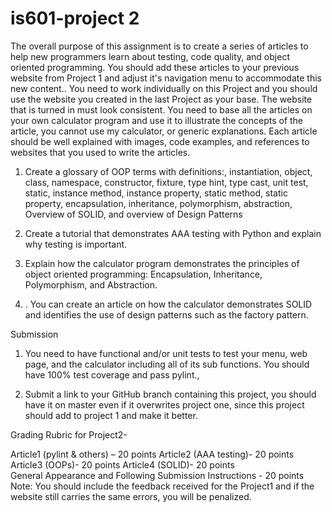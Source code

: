 # is601-project 2

The overall purpose of this assignment is to create a series of articles to help new programmers learn about testing, code quality, and object oriented programming. You should add these articles to your previous website from Project 1 and adjust it's navigation menu to accommodate this new content.. You need to work individually on this Project and you should use the website you created in the last Project as your base. The website that is turned in must look consistent.   You need to base all the articles on your own calculator program and use it to illustrate the concepts of the article, you cannot use my calculator, or generic explanations.  Each article should be well explained with images, code examples, and references to websites that you used to write the articles. 

1.  Create a glossary of OOP terms with definitions:, instantiation, object, class, namespace, constructor, fixture, type hint, type cast, unit test, static, instance method, instance property, static method, static property, encapsulation, inheritance, polymorphism, abstraction, Overview of SOLID, and overview of Design Patterns

2. Create a tutorial that demonstrates AAA testing with Python and explain why testing is important.

3.  Explain how the calculator program demonstrates the principles of object oriented programming: Encapsulation, Inheritance, Polymorphism, and Abstraction. 

4. .  You can create an article on how the calculator demonstrates SOLID and identifies the use of design patterns such as the factory pattern.

Submission

1.  You need to have functional and/or unit tests to test your menu, web page, and the calculator including all of its sub functions.  You should have 100% test coverage and pass pylint.,

2.  Submit a link to your GitHub branch containing this project, you should have it on master even if it overwrites project one, since this project should add to project 1 and make it better.

Grading Rubric for Project2-

Article1 (pylint & others) – 20 points
Article2 (AAA testing)- 20 points
Article3 (OOPs)- 20 points
Article4 (SOLID)- 20 points   
General Appearance and Following Submission Instructions - 20 points                                                                                                                                                      
Note: You should include the feedback received for the Project1 and if the website still carries the same errors, you will be penalized.